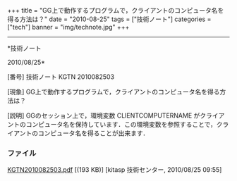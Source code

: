 ﻿+++
title = "GG上で動作するプログラムで，クライアントのコンピュータ名を得る方法は？"
date = "2010-08-25"
tags = ["技術ノート"]
categories = ["tech"]
banner = "img/technote.jpg"
+++

-----------------------------------------------------------------------------------------------------------------------------

*技術ノート

2010/08/25*


[番号]
技術ノート KGTN 2010082503

[現象]
GG上で動作するプログラムで，クライアントのコンピュータ名を得る方法は？

[説明]
GGのセッション上で，環境変数 CLIENTCOMPUTERNAME
がクライアントのコンピュータ名を保持しています．この環境変数を参照することで，クライアントのコンピュータ名を得ることが出来ます．


### ファイル

 
 


[KGTN2010082503.pdf](http://techreport.kitasp.net/attachments/download/291/KGTN2010082503.pdf)
 [(193 KB)] [kitasp 技術センター, 2010/08/25
09:55]


 


 

